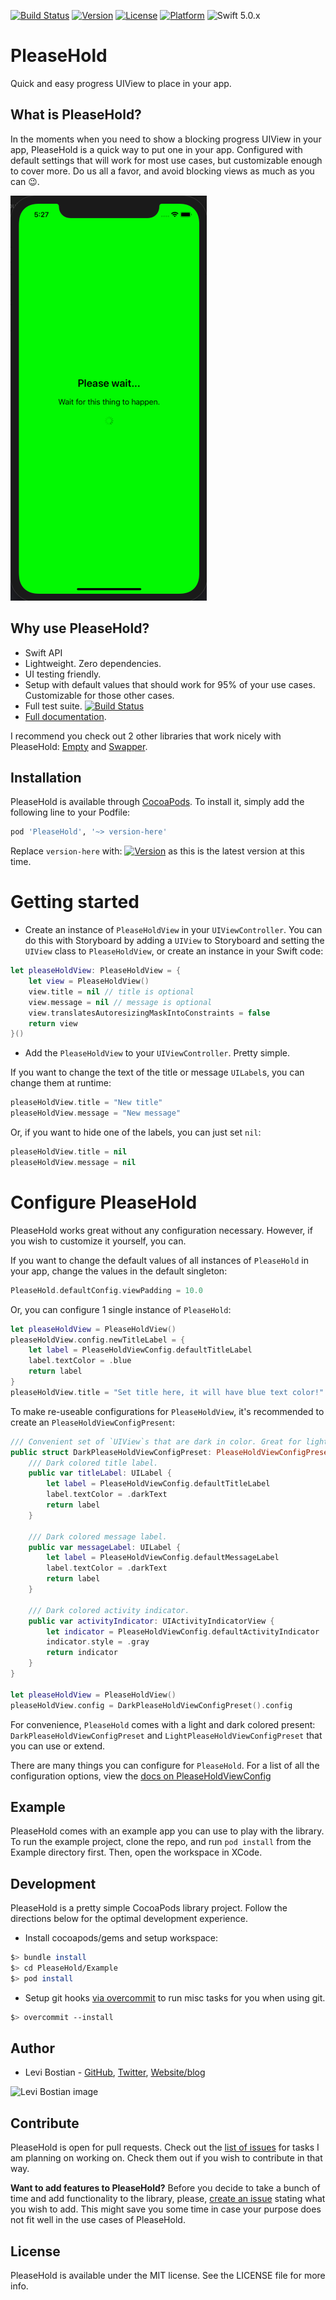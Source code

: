 [![Build Status](https://travis-ci.com/levibostian/PleaseHold-iOS.svg?branch=master)](https://travis-ci.com/levibostian/PleaseHold-iOS)
[![Version](https://img.shields.io/cocoapods/v/PleaseHold.svg?style=flat)](https://cocoapods.org/pods/PleaseHold)
[![License](https://img.shields.io/cocoapods/l/PleaseHold.svg?style=flat)](https://cocoapods.org/pods/PleaseHold)
[![Platform](https://img.shields.io/cocoapods/p/PleaseHold.svg?style=flat)](https://cocoapods.org/pods/PleaseHold)
![Swift 5.0.x](https://img.shields.io/badge/Swift-5.0.x-orange.svg)

# PleaseHold

Quick and easy progress UIView to place in your app.

## What is PleaseHold?

In the moments when you need to show a blocking progress UIView in your app, PleaseHold is a quick way to put one in your app. Configured with default settings that will work for most use cases, but customizable enough to cover more. Do us all a favor, and avoid blocking views as much as you can 😉.

![screenshot](misc/example_screenshot.png)

## Why use PleaseHold?

* Swift API
* Lightweight. Zero dependencies. 
* UI testing friendly. 
* Setup with default values that should work for 95% of your use cases. Customizable for those other cases. 
* Full test suite. [![Build Status](https://travis-ci.com/levibostian/PleaseHold-iOS.svg?branch=master)](https://travis-ci.com/levibostian/PleaseHold-iOS)
* [Full documentation](https://levibostian.github.io/PleaseHold-iOS/). 

I recommend you check out 2 other libraries that work nicely with PleaseHold: [Empty](https://github.com/levibostian/Empty-iOS) and [Swapper](https://github.com/levibostian/Swapper-iOS).

## Installation

PleaseHold is available through [CocoaPods](https://cocoapods.org/pods/PleaseHold). To install it, simply add the following line to your Podfile:

```ruby
pod 'PleaseHold', '~> version-here'
```

Replace `version-here` with: [![Version](https://img.shields.io/cocoapods/v/PleaseHold.svg?style=flat)](https://cocoapods.org/pods/PleaseHold) as this is the latest version at this time. 

# Getting started

* Create an instance of `PleaseHoldView` in your `UIViewController`. You can do this with Storyboard by adding a `UIView` to Storyboard and setting the `UIView` class to `PleaseHoldView`, or create an instance in your Swift code:

```swift
let pleaseHoldView: PleaseHoldView = {
    let view = PleaseHoldView()
    view.title = nil // title is optional 
    view.message = nil // message is optional 
    view.translatesAutoresizingMaskIntoConstraints = false    
    return view
}()
```

* Add the `PleaseHoldView` to your `UIViewController`. Pretty simple. 

If you want to change the text of the title or message `UILabel`s, you can change them at runtime:

```swift
pleaseHoldView.title = "New title"
pleaseHoldView.message = "New message"
```

Or, if you want to hide one of the labels, you can just set `nil`:

```swift
pleaseHoldView.title = nil 
pleaseHoldView.message = nil 
```

# Configure PleaseHold 

PleaseHold works great without any configuration necessary. However, if you wish to customize it yourself, you can. 

If you want to change the default values of all instances of `PleaseHold` in your app, change the values in the default singleton:

```swift
PleaseHold.defaultConfig.viewPadding = 10.0
```

Or, you can configure 1 single instance of `PleaseHold`:

```swift
let pleaseHoldView = PleaseHoldView()
pleaseHoldView.config.newTitleLabel = {
    let label = PleaseHoldViewConfig.defaultTitleLabel
    label.textColor = .blue
    return label
}
pleaseHoldView.title = "Set title here, it will have blue text color!"
```

To make re-useable configurations for `PleaseHoldView`, it's recommended to create an `PleaseHoldViewConfigPresent`:

```swift
/// Convenient set of `UIView`s that are dark in color. Great for light colored backgrounds.
public struct DarkPleaseHoldViewConfigPreset: PleaseHoldViewConfigPreset {
    /// Dark colored title label.
    public var titleLabel: UILabel {
        let label = PleaseHoldViewConfig.defaultTitleLabel
        label.textColor = .darkText
        return label
    }

    /// Dark colored message label.
    public var messageLabel: UILabel {
        let label = PleaseHoldViewConfig.defaultMessageLabel
        label.textColor = .darkText
        return label
    }

    /// Dark colored activity indicator.
    public var activityIndicator: UIActivityIndicatorView {
        let indicator = PleaseHoldViewConfig.defaultActivityIndicator
        indicator.style = .gray
        return indicator
    }
}

let pleaseHoldView = PleaseHoldView()
pleaseHoldView.config = DarkPleaseHoldViewConfigPreset().config
```

For convenience, `PleaseHold` comes with a light and dark colored present: `DarkPleaseHoldViewConfigPreset` and `LightPleaseHoldViewConfigPreset` that you can use or extend. 

There are many things you can configure for `PleaseHold`. For a list of all the configuration options, view the [docs on PleaseHoldViewConfig](https://levibostian.github.io/PleaseHold-iOS/Classes/PleaseHoldViewConfig.html)

## Example

PleaseHold comes with an example app you can use to play with the library. To run the example project, clone the repo, and run `pod install` from the Example directory first. Then, open the workspace in XCode. 

## Development 

PleaseHold is a pretty simple CocoaPods library project. Follow the directions below for the optimal development experience. 

* Install cocoapods/gems and setup workspace:

```bash
$> bundle install
$> cd PleaseHold/Example
$> pod install
```

* Setup git hooks [via overcommit](https://github.com/brigade/overcommit/) to run misc tasks for you when using git. 

```bash
$> overcommit --install
```

## Author

* Levi Bostian - [GitHub](https://github.com/levibostian), [Twitter](https://twitter.com/levibostian), [Website/blog](http://levibostian.com)

![Levi Bostian image](https://gravatar.com/avatar/22355580305146b21508c74ff6b44bc5?s=250)

## Contribute

PleaseHold is open for pull requests. Check out the [list of issues](https://github.com/levibostian/PleaseHold-ios/issues) for tasks I am planning on working on. Check them out if you wish to contribute in that way.

**Want to add features to PleaseHold?** Before you decide to take a bunch of time and add functionality to the library, please, [create an issue](https://github.com/levibostian/PleaseHold-iOS/issues/new) stating what you wish to add. This might save you some time in case your purpose does not fit well in the use cases of PleaseHold.

## License

PleaseHold is available under the MIT license. See the LICENSE file for more info.
